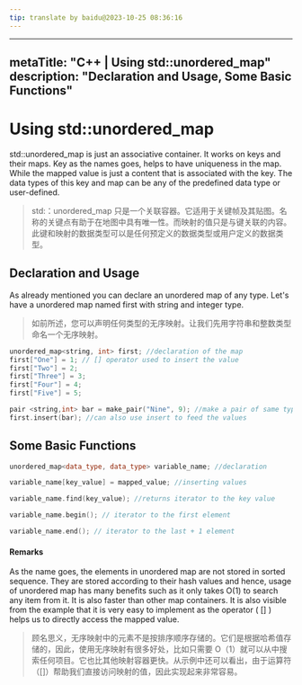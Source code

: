 ```yaml
---
tip: translate by baidu@2023-10-25 08:36:16
---
```

---

metaTitle: "C++ | Using std::unordered_map"
description: "Declaration and Usage, Some Basic Functions"
----------------------------------------------------------

# Using std::unordered_map

std::unordered_map is just an associative container. It works on keys and their maps. Key as the names goes, helps to have uniqueness in the map. While the mapped value is just a content that is associated with the key. The data types of this key and map can be any of the predefined data type or user-defined.

> std:：unordered_map 只是一个关联容器。它适用于关键帧及其贴图。名称的关键点有助于在地图中具有唯一性。而映射的值只是与键关联的内容。此键和映射的数据类型可以是任何预定义的数据类型或用户定义的数据类型。

## Declaration and Usage

As already mentioned you can declare an unordered map of any type. Let's have a unordered map named first with string and integer type.

> 如前所述，您可以声明任何类型的无序映射。让我们先用字符串和整数类型命名一个无序映射。

```cpp
unordered_map<string, int> first; //declaration of the map 
first["One"] = 1; // [] operator used to insert the value 
first["Two"] = 2;
first["Three"] = 3;
first["Four"] = 4;
first["Five"] = 5;

pair <string,int> bar = make_pair("Nine", 9); //make a pair of same type
first.insert(bar); //can also use insert to feed the values

```

## Some Basic Functions

```cpp
unordered_map<data_type, data_type> variable_name; //declaration

variable_name[key_value] = mapped_value; //inserting values

variable_name.find(key_value); //returns iterator to the key value

variable_name.begin(); // iterator to the first element

variable_name.end(); // iterator to the last + 1 element

```

#### Remarks

As the name goes, the elements in unordered map are not stored in sorted sequence. They are stored according to their hash values and hence, usage of unordered map has many benefits such as it only takes O(1) to search any item from it. It is also faster than other map containers. It is also visible from the example that it is very easy to implement as the operator ( [] ) helps us to directly access the mapped value.

> 顾名思义，无序映射中的元素不是按排序顺序存储的。它们是根据哈希值存储的，因此，使用无序映射有很多好处，比如只需要 O（1）就可以从中搜索任何项目。它也比其他映射容器更快。从示例中还可以看出，由于运算符（[]）帮助我们直接访问映射的值，因此实现起来非常容易。
